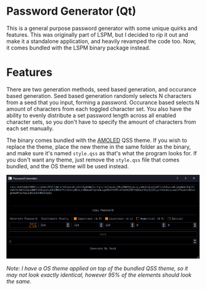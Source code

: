 # Password Generator (Qt)
This is a general purpose password generator with some unique quirks and features. This was originally part of LSPM, but I decided to rip it out and make it a standalone application, and heavily revamped the code too. Now, it comes bundled with the LSPM binary package instead.

# Features
There are two generation methods, seed based generation, and occurance based generation. Seed based generation randomly selects N characters from a seed that you input, forming a password. Occurance based selects N amount of characters from each toggled character set. You also have the ability to evenly distribute a set password length across all enabled character sets, so you don't have to specify the amount of characters from each set manually.

The binary comes bundled with the [AMOLED](https://github.com/GTRONICK/QSS/blob/master/AMOLED.qss) QSS theme. If you wish to replace the theme, place the new theme in the same folder as the binary, and make sure it's named `style.qss` as that's what the program looks for. If you don't want any theme, just remove the `style.qss` file that comes bundled, and the OS theme will be used instead.

![](screenshots/mainwindow.png?raw=true)

_Note: I have a OS theme applied on top of the bundled QSS theme, so it may not look exactly identical, however 95% of the elements should look the same._

